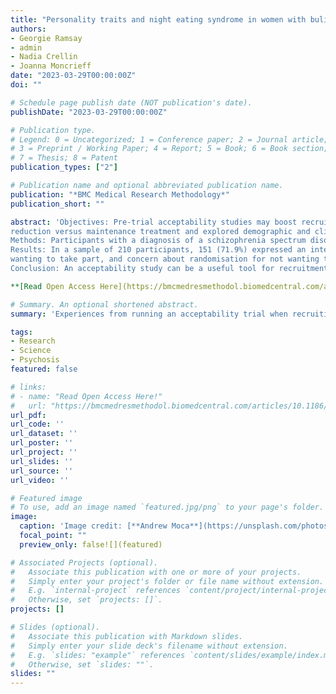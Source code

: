 ```yaml
---
title: "Personality traits and night eating syndrome in women with bulimia nervosa and binge eating disorder [Open Access]"
authors:
- Georgie Ramsay
- admin
- Nadia Crellin
- Joanna Moncrieff
date: "2023-03-29T00:00:00Z"
doi: ""

# Schedule page publish date (NOT publication's date).
publishDate: "2023-03-29T00:00:00Z"

# Publication type.
# Legend: 0 = Uncategorized; 1 = Conference paper; 2 = Journal article;
# 3 = Preprint / Working Paper; 4 = Report; 5 = Book; 6 = Book section;
# 7 = Thesis; 8 = Patent
publication_types: ["2"]

# Publication name and optional abbreviated publication name.
publication: "*BMC Medical Research Methodology*"
publication_short: ""

abstract: 'Objectives: Pre-trial acceptability studies may boost recruitment, especially in trials comparing distinctly different interventions. We evaluated the impact of an acceptability study on recruitment to a randomised trial of antipsychotic
reduction versus maintenance treatment and explored demographic and clinical predictors of subsequent enrolment.
Methods: Participants with a diagnosis of a schizophrenia spectrum disorder who were taking antipsychotic medication were interviewed about their views of taking part in a future trial.
Results: In a sample of 210 participants, 151 (71.9%) expressed an interest in taking part in the future trial, 16 (7.6%) said they might be interested, and 43 (20.5%) said they were not. Altruistic reasons were most commonly given for
wanting to take part, and concern about randomisation for not wanting to. Ultimately 57 people enrolled in the trial (27.1% of the original sample). Eighty-five people who initially expressed an interest did not enrol due to declining or not being eligible (for clinical reasons). Women and people from a white ethnic background were more likely to enrol in the trial, but no illness or treatment-related characteristics were associated with enrolment.
Conclusion: An acceptability study can be a useful tool for recruitment to challenging trials, but it may over-estimate recruitment.'

**[Read Open Access Here](https://bmcmedresmethodol.biomedcentral.com/articles/10.1186/s12874-023-01881-0)**

# Summary. An optional shortened abstract.
summary: 'Experiences from running an acceptability trial when recruiting to challenging RCTs with hard-to-reach populations'

tags:
- Research
- Science
- Psychosis
featured: false

# links:
# - name: "Read Open Access Here!"
#   url: "https://bmcmedresmethodol.biomedcentral.com/articles/10.1186/s12874-023-01881-0"
url_pdf: 
url_code: ''
url_dataset: ''
url_poster: ''
url_project: ''
url_slides: ''
url_source: ''
url_video: ''

# Featured image
# To use, add an image named `featured.jpg/png` to your page's folder. 
image:
  caption: 'Image credit: [**Andrew Moca**](https://unsplash.com/photos/text-yAGNjU4rtss)'
  focal_point: ""
  preview_only: false![](featured)

# Associated Projects (optional).
#   Associate this publication with one or more of your projects.
#   Simply enter your project's folder or file name without extension.
#   E.g. `internal-project` references `content/project/internal-project/index.md`.
#   Otherwise, set `projects: []`.
projects: []

# Slides (optional).
#   Associate this publication with Markdown slides.
#   Simply enter your slide deck's filename without extension.
#   E.g. `slides: "example"` references `content/slides/example/index.md`.
#   Otherwise, set `slides: ""`.
slides: ""
---
```





